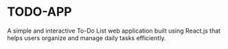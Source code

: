 # TODO-APP
A simple and interactive To-Do List web application built using React.js that helps users organize and manage daily tasks efficiently.  
